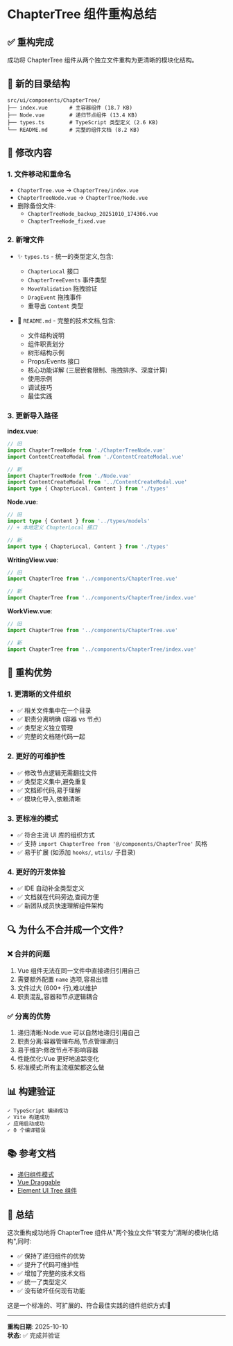 # ChapterTree 组件重构总结

## ✅ 重构完成

成功将 ChapterTree 组件从两个独立文件重构为更清晰的模块化结构。

## 📁 新的目录结构

```
src/ui/components/ChapterTree/
├── index.vue       # 主容器组件 (18.7 KB)
├── Node.vue        # 递归节点组件 (13.4 KB)
├── types.ts        # TypeScript 类型定义 (2.6 KB)
└── README.md       # 完整的组件文档 (8.2 KB)
```

## 🔄 修改内容

### 1. 文件移动和重命名
- `ChapterTree.vue` → `ChapterTree/index.vue`
- `ChapterTreeNode.vue` → `ChapterTree/Node.vue`
- 删除备份文件:
  - `ChapterTreeNode_backup_20251010_174306.vue`
  - `ChapterTreeNode_fixed.vue`

### 2. 新增文件
- ✨ `types.ts` - 统一的类型定义,包含:
  - `ChapterLocal` 接口
  - `ChapterTreeEvents` 事件类型
  - `MoveValidation` 拖拽验证
  - `DragEvent` 拖拽事件
  - 重导出 `Content` 类型

- 📖 `README.md` - 完整的技术文档,包含:
  - 文件结构说明
  - 组件职责划分
  - 树形结构示例
  - Props/Events 接口
  - 核心功能详解 (三层嵌套限制、拖拽排序、深度计算)
  - 使用示例
  - 调试技巧
  - 最佳实践

### 3. 更新导入路径

**index.vue**:
```typescript
// 旧
import ChapterTreeNode from './ChapterTreeNode.vue'
import ContentCreateModal from './ContentCreateModal.vue'

// 新
import ChapterTreeNode from './Node.vue'
import ContentCreateModal from '../ContentCreateModal.vue'
import type { ChapterLocal, Content } from './types'
```

**Node.vue**:
```typescript
// 旧
import type { Content } from '../types/models'
// + 本地定义 ChapterLocal 接口

// 新
import type { ChapterLocal, Content } from './types'
```

**WritingView.vue**:
```typescript
// 旧
import ChapterTree from '../components/ChapterTree.vue'

// 新
import ChapterTree from '../components/ChapterTree/index.vue'
```

**WorkView.vue**:
```typescript
// 旧
import ChapterTree from '../components/ChapterTree.vue'

// 新
import ChapterTree from '../components/ChapterTree/index.vue'
```

## 🎯 重构优势

### 1. 更清晰的文件组织
- ✅ 相关文件集中在一个目录
- ✅ 职责分离明确 (容器 vs 节点)
- ✅ 类型定义独立管理
- ✅ 完整的文档随代码一起

### 2. 更好的可维护性
- ✅ 修改节点逻辑无需翻找文件
- ✅ 类型定义集中,避免重复
- ✅ 文档即代码,易于理解
- ✅ 模块化导入,依赖清晰

### 3. 更标准的模式
- ✅ 符合主流 UI 库的组织方式
- ✅ 支持 `import ChapterTree from '@/components/ChapterTree'` 风格
- ✅ 易于扩展 (如添加 `hooks/`, `utils/` 子目录)

### 4. 更好的开发体验
- ✅ IDE 自动补全类型定义
- ✅ 文档就在代码旁边,查阅方便
- ✅ 新团队成员快速理解组件架构

## 🔍 为什么不合并成一个文件?

### ❌ 合并的问题
1. Vue 组件无法在同一文件中直接递归引用自己
2. 需要额外配置 `name` 选项,容易出错
3. 文件过大 (600+ 行),难以维护
4. 职责混乱,容器和节点逻辑耦合

### ✅ 分离的优势
1. 递归清晰:Node.vue 可以自然地递归引用自己
2. 职责分离:容器管理布局,节点管理递归
3. 易于维护:修改节点不影响容器
4. 性能优化:Vue 更好地追踪变化
5. 标准模式:所有主流框架都这么做

## 📊 构建验证

```bash
✓ TypeScript 编译成功
✓ Vite 构建成功
✓ 应用启动成功
✓ 0 个编译错误
```

## 📚 参考文档

- [递归组件模式](https://vuejs.org/guide/essentials/component-basics.html#recursive-components)
- [Vue Draggable](https://github.com/SortableJS/vue.draggable.next)
- [Element UI Tree 组件](https://element.eleme.io/#/zh-CN/component/tree)

## 🎉 总结

这次重构成功地将 ChapterTree 组件从"两个独立文件"转变为"清晰的模块化结构",同时:
- ✅ 保持了递归组件的优势
- ✅ 提升了代码可维护性
- ✅ 增加了完整的技术文档
- ✅ 统一了类型定义
- ✅ 没有破坏任何现有功能

这是一个标准的、可扩展的、符合最佳实践的组件组织方式!🚀

---

**重构日期**: 2025-10-10  
**状态**: ✅ 完成并验证
